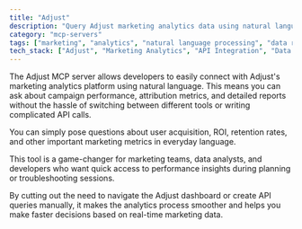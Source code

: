 ```yaml
---
title: "Adjust"
description: "Query Adjust marketing analytics data using natural language. Get campaign performance metrics and reports directly in chat."
category: "mcp-servers"
tags: ["marketing", "analytics", "natural language processing", "data retrieval", "KPI"]
tech_stack: ["Adjust", "Marketing Analytics", "API Integration", "Data Visualization", "Campaign Tracking", "Natural Language Queries"]
---
```


The Adjust MCP server allows developers to easily connect with Adjust's marketing analytics platform using natural language. This means you can ask about campaign performance, attribution metrics, and detailed reports without the hassle of switching between different tools or writing complicated API calls.

You can simply pose questions about user acquisition, ROI, retention rates, and other important marketing metrics in everyday language.

This tool is a game-changer for marketing teams, data analysts, and developers who want quick access to performance insights during planning or troubleshooting sessions. 

By cutting out the need to navigate the Adjust dashboard or create API queries manually, it makes the analytics process smoother and helps you make faster decisions based on real-time marketing data.